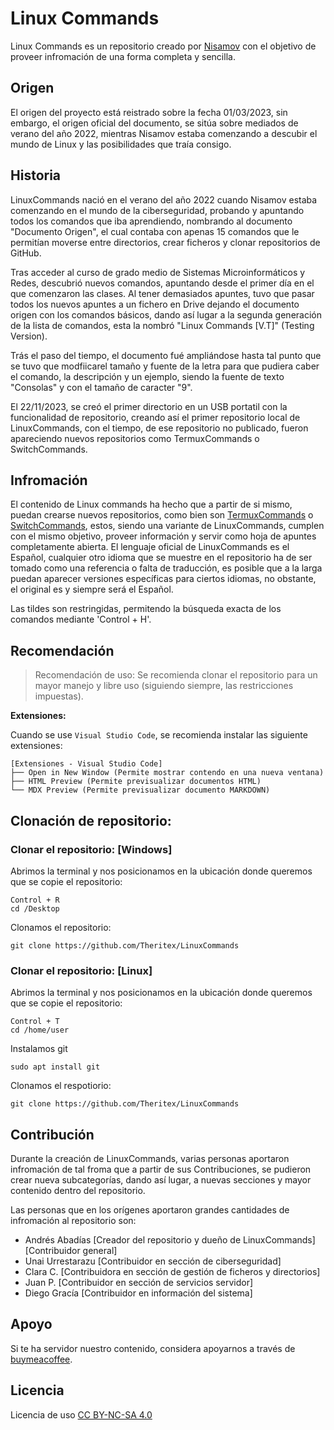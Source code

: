 # Linux Commands

Linux Commands es un repositorio creado por [Nisamov](https://github.com/Nisamov) con el objetivo de proveer infromación de una forma completa y sencilla.

## Origen

El origen del proyecto está reistrado sobre la fecha 01/03/2023, sin embargo, el origen oficial del documento, se sitúa sobre mediados de verano del año 2022, mientras Nisamov estaba comenzando a descubir el mundo de Linux y las posibilidades que traía consigo.

## Historia

LinuxCommands nació en el verano del año 2022 cuando Nisamov estaba comenzando en el mundo de la ciberseguridad, probando y apuntando todos los comandos que iba aprendiendo, nombrando al documento "Documento Origen", el cual contaba con apenas 15 comandos que le permitían moverse entre directorios, crear ficheros y clonar repositorios de GitHub.

Tras acceder al curso de grado medio de Sistemas Microinformáticos y Redes, descubrió nuevos comandos, apuntando desde el primer día en el que comenzaron las clases.
Al tener demasiados apuntes, tuvo que pasar todos los nuevos apuntes a un fichero en Drive dejando el documento origen con los comandos básicos, dando así lugar a la segunda generación de la lista de comandos, esta la nombró "Linux Commands [V.T]" (Testing Version).

Trás el paso del tiempo, el documento fué ampliándose hasta tal punto que se tuvo que modfiicarel tamaño y fuente de la letra para que pudiera caber el comando, la descripción y un ejemplo, siendo la fuente de texto "Consolas" y con el tamaño de caracter "9".

El 22/11/2023, se creó el primer directorio en un USB portatil con la funcionalidad de repositorio, creando así el primer repositorio local de LinuxCommands, con el tiempo, de ese repositorio no publicado, fueron apareciendo nuevos repositorios como TermuxCommands o SwitchCommands.

## Infromación

El contenido de Linux commands ha hecho que a partir de si mismo, puedan crearse nuevos repositorios, como bien son [TermuxCommands](https://github.com/Theritex/TermuxCommands) o [SwitchCommands](https://github.com/Theritex/SwitchCommands), estos, siendo una variante de LinuxCommands, cumplen con el mismo objetivo, proveer información y servir como hoja de apuntes completamente abierta.
El lenguaje oficial de LinuxCommands es el Español, cualquier otro idioma que se muestre en el repositorio ha de ser tomado como una referencia o falta de traducción, es posible que a la larga puedan aparecer versiones específicas para ciertos idiomas, no obstante, el original es y siempre será el Español.

Las tildes son restringidas, permitendo la búsqueda exacta de los comandos mediante 'Control + H'.

## Recomendación

> Recomendación de uso:
Se recomienda clonar el repositorio para un mayor manejo y libre uso (siguiendo siempre, las restricciones impuestas).

**Extensiones:**

Cuando se use `Visual Studio Code`, se recomienda instalar las siguiente extensiones:
```
[Extensiones - Visual Studio Code]
├── Open in New Window (Permite mostrar contendo en una nueva ventana)
├── HTML Preview (Permite previsualizar documentos HTML)
└── MDX Preview (Permite previsualizar documento MARKDOWN)
```

## Clonación de repositorio:
### Clonar el repositorio: [Windows]

Abrimos la terminal  y nos posicionamos en la ubicación donde queremos que se copie el repositorio:
```
Control + R
cd /Desktop
```
Clonamos el repositorio:
```
git clone https://github.com/Theritex/LinuxCommands
```

### Clonar el repositorio: [Linux]

Abrimos la terminal y nos posicionamos en la ubicación donde queremos que se copie el repositorio:
```
Control + T
cd /home/user
```
Instalamos git
```
sudo apt install git
```
Clonamos el respotiorio:
```
git clone https://github.com/Theritex/LinuxCommands
```

## Contribución

Durante la creación de LinuxCommands, varias personas aportaron infromación de tal froma que a partir de sus Contribuciones, se pudieron crear nueva subcategorías, dando así lugar, a nuevas secciones y mayor contenido dentro del repositorio.

Las personas que en los orígenes aportaron grandes cantidades de infromación al repositorio son:

- Andrés Abadías [Creador del repositorio y dueño de LinuxCommands] [Contribuidor general]
- Unai Urrestarazu [Contribuidor en sección de ciberseguridad]
- Clara C. [Contribuidora en sección de gestión de ficheros y directorios]
- Juan P. [Contribuidor en sección de servicios servidor]
- Diego Gracía [Contribuidor en información del sistema]

## Apoyo

Si te ha servidor nuestro contenido, considera apoyarnos a través de [buymeacoffee](https://www.buymeacoffee.com/theritex).

## Licencia

Licencia de uso [CC BY-NC-SA 4.0](https://creativecommons.org/licenses/by-nc-sa/4.0/deed.es)

